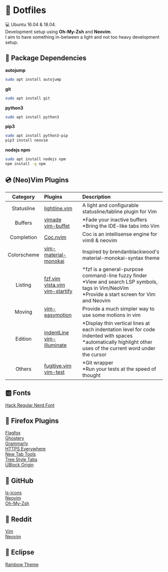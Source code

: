 # :open_file_folder: Dotfiles

:computer: Ubuntu 16.04 & 18.04.  
Development setup using **Oh-My-Zsh** and **Neovim**.  
I aim to have something in-between a light and not too heavy development setup.

## :scroll: Package Dependencies

**autojump**

```bash
sudo apt install autojump
```

**git**
```sh
sudo apt install git
```

**python3**

```sh
sudo apt install python3
```

**pip3**

```sh
sudo apt install python3-pip
pip3 install neovim
```

**nodejs npm**

```sh
sudo apt install nodejs npm
npm install -g npm
```

## :cd: (Neo)Vim Plugins

| Category  	| Plugins  	| Description |
|:-:	|:-	| :- |
| Statusline  	| [lightline.vim](https://github.com/itchyny/lightline.vim)  	| A light and configurable statusline/tabline plugin for Vim |
| Buffers  	| [vimade](https://github.com/TaDaa/vimade) <br /> [vim-buffet](https://github.com/bagrat/vim-buffet)  	| \*Fade your inactive buffers <br /> \*Bring the IDE-like tabs into Vim
| Completion  	| [Coc.nvim](https://github.com/neoclide/coc.nvim)  	| Coc is an intellisense engine for vim8 & neovim
| Colorscheme  	| [vim-material-monokai](https://github.com/skielbasa/vim-material-monokai)  	| Inspired by brendanblackwood's material-monokai-syntax theme
| Listing  	| [fzf.vim](https://github.com/junegunn/fzf.vim) <br /> [vista.vim](https://github.com/liuchengxu/vista.vim) <br /> [vim-startify](https://github.com/mhinz/vim-startify)	| \*fzf is a general-purpose command-line fuzzy finder <br /> \*View and search LSP symbols, tags in Vim/NeoVim <br /> \*Provide a start screen for Vim and Neovim
| Moving  	| [vim-easymotion](https://github.com/easymotion/vim-easymotion)  	| Provide a much simpler way to use some motions in vim
| Edition  	| [indentLine](https://github.com/Yggdroot/indentLine) <br /> [vim-illuminate](https://github.com/RRethy/vim-illuminate) 	| \*Display thin vertical lines at each indentation level for code indented with spaces <br /> \*automatically highlight other uses of the current word under the cursor
| Others  	| [fugitive.vim](https://github.com/tpope/vim-fugitive) <br /> [vim-test](https://github.com/janko/vim-test)  	| \*Git wrapper <br /> \*Run your tests at the speed of thought

## :ab: Fonts

[Hack Regular Nerd Font](https://github.com/ryanoasis/nerd-fonts/blob/master/patched-fonts/Hack/Regular/complete/Hack%20Regular%20Nerd%20Font%20Complete.ttf)

## :link: Firefox Plugins
[Flagfox](https://addons.mozilla.org/en-US/firefox/addon/flagfox)  
[Ghostery](https://addons.mozilla.org/en-US/firefox/addon/ghostery)  
[Grammarly](https://addons.mozilla.org/en-US/firefox/addon/grammarly-1)  
[HTTPS Everywhere](https://addons.mozilla.org/en-US/firefox/addon/https-everywhere)  
[New Tab Tools](https://addons.mozilla.org/en-US/firefox/addon/new-tab-tools)  
[Tree Style Tabs](https://addons.mozilla.org/en-US/firefox/addon/tree-style-tab)  
[UBlock Origin](https://addons.mozilla.org/en-US/firefox/addon/ublock-origin)

## :link: GitHub
[ls-icons](https://github.com/sebastiencs/ls-icons)  
[Neovim](https://github.com/neovim/neovim)  
[Oh-My-Zsh](https://github.com/robbyrussell/oh-my-zsh)

## :link: Reddit
[Vim](https://www.reddit.com/r/vim/)  
[Neovim](https://www.reddit.com/r/neovim)

## :link: Eclipse
[Rainbow Theme](http://www.eclipsecolorthemes.org/?view=theme&id=24587)
